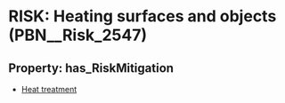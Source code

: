# RISK: __Heating surfaces and objects__ (PBN__Risk_2547)

## Property: has_RiskMitigation

* [Heat treatment](PBN__Mitigation_377)

